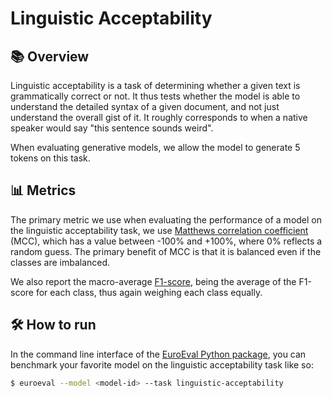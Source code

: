 # Linguistic Acceptability

## 📚 Overview

Linguistic acceptability is a task of determining whether a given text is grammatically
correct or not. It thus tests whether the model is able to understand the detailed
syntax of a given document, and not just understand the overall gist of it. It roughly
corresponds to when a native speaker would say "this sentence sounds weird".

When evaluating generative models, we allow the model to generate 5 tokens on this task.


## 📊 Metrics

The primary metric we use when evaluating the performance of a model on the linguistic
acceptability task, we use [Matthews correlation
coefficient](https://en.wikipedia.org/wiki/Matthews_correlation_coefficient) (MCC),
which has a value between -100% and +100%, where 0% reflects a random guess. The primary
benefit of MCC is that it is balanced even if the classes are imbalanced.

We also report the macro-average [F1-score](https://en.wikipedia.org/wiki/F1_score),
being the average of the F1-score for each class, thus again weighing each class
equally.


## 🛠️ How to run

In the command line interface of the [EuroEval Python package](/python-package.md), you
can benchmark your favorite model on the linguistic acceptability task like so:

```bash
$ euroeval --model <model-id> --task linguistic-acceptability
```
